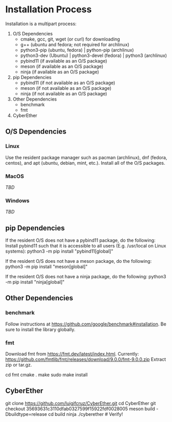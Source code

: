 # Installation Process

Installation is a multipart process:
1. O/S Dependencies
    - cmake, gcc, git, wget (or curl) for downloading
    - g++ (ubuntu and fedora; not required for archlinux)
    - python3-pip (ubuntu, fedora) | python-pip (archlinux)
    - python3-dev (Ubuntu) | python3-devel (fedora) | python3 (archlinux)
    - pybind11 (if available as an O/S package)
    - meson (if available as an O/S package)
    - ninja (if available as an O/S package)
2. pip Dependencies
    - pybind11 (if not available as an O/S package)
    - meson (if not available as an O/S package)
    - ninja (if not available as an O/S package)
3. Other Dependencies
    - benchmark
    - fmt
4. CyberEther

## O/S Dependencies

### Linux

Use the resident package manager such as pacman (archlinux), dnf (fedora, centos), and apt (ubuntu, debian, mint, etc.).
Install all of the O/S packages.

### MacOS

*TBD*

### Windows

*TBD*

## pip Dependencies

If the resident O/S does not have a pybind11 package, do the following:
Install pybind11 such that it is accessible to all users (E.g. /usr/local on Linux systems):
python3 -m pip install "pybind11[global]" 

If the resident O/S does not have a meson package, do the following:
python3 -m pip install "meson[global]"

If the resident O/S does not have a ninja package, do the following:
python3 -m pip install "ninja[global]"

## Other Dependencies

### benchmark

Follow instructions at https://github.com/google/benchmark#installation.
Be sure to install the library globally.

### fmt

Download fmt from https://fmt.dev/latest/index.html.
Currently: https://github.com/fmtlib/fmt/releases/download/9.0.0/fmt-9.0.0.zip
Extract zip or tar.gz.

cd fmt
cmake .
make
sudo make install

## CyberEther

git clone https://github.com/luigifcruz/CyberEther.git
cd CyberEther
git checkout 35693631c3110dfab0327599f15922fdf0028005
meson build -Dbuildtype=release
cd build
ninja
./cyberether # Verify!

